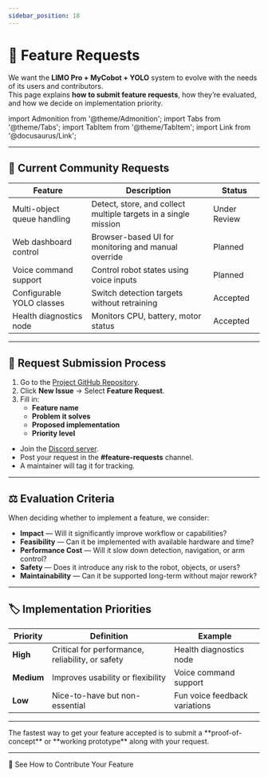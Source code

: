 ```yaml
---
sidebar_position: 18
---
```


# 💭 Feature Requests

We want the **LIMO Pro + MyCobot + YOLO** system to evolve with the needs of its users and contributors.  
This page explains **how to submit feature requests**, how they’re evaluated, and how we decide on implementation priority.

import Admonition from '@theme/Admonition';
import Tabs from '@theme/Tabs';
import TabItem from '@theme/TabItem';
import Link from '@docusaurus/Link';

---

## 📌 Current Community Requests

| Feature | Description | Status |
|---------|-------------|--------|
| Multi-object queue handling | Detect, store, and collect multiple targets in a single mission | Under Review |
| Web dashboard control | Browser-based UI for monitoring and manual override | Planned |
| Voice command support | Control robot states using voice inputs | Planned |
| Configurable YOLO classes | Switch detection targets without retraining | Accepted |
| Health diagnostics node | Monitors CPU, battery, motor status | Accepted |

---

## 📨 Request Submission Process

<Tabs>
<TabItem value="github" label="GitHub Issues">

1. Go to the [Project GitHub Repository](https://github.com/your-org/limo-cobot-documentation/issues).
2. Click **New Issue** → Select **Feature Request**.
3. Fill in:
   - **Feature name**
   - **Problem it solves**
   - **Proposed implementation**
   - **Priority level**

</TabItem>

<TabItem value="discord" label="Discord">

- Join the [Discord server](https://discord.gg/your-discord).  
- Post your request in the **#feature-requests** channel.
- A maintainer will tag it for tracking.

</TabItem>
</Tabs>

---

## ⚖️ Evaluation Criteria

When deciding whether to implement a feature, we consider:

- **Impact** — Will it significantly improve workflow or capabilities?
- **Feasibility** — Can it be implemented with available hardware and time?
- **Performance Cost** — Will it slow down detection, navigation, or arm control?
- **Safety** — Does it introduce any risk to the robot, objects, or users?
- **Maintainability** — Can it be supported long-term without major rework?

---

## 🏷 Implementation Priorities

| Priority | Definition | Example |
|----------|------------|---------|
| **High** | Critical for performance, reliability, or safety | Health diagnostics node |
| **Medium** | Improves usability or flexibility | Voice command support |
| **Low** | Nice-to-have but non-essential | Fun voice feedback variations |

---

<Admonition type="tip" title="Pro Tip">
The fastest way to get your feature accepted is to submit a **proof-of-concept** or **working prototype** along with your request.
</Admonition>

---

<Link
  className="button button--primary button--lg"
  to="/docs/developer/contributing"
>
📖 See How to Contribute Your Feature
</Link>
